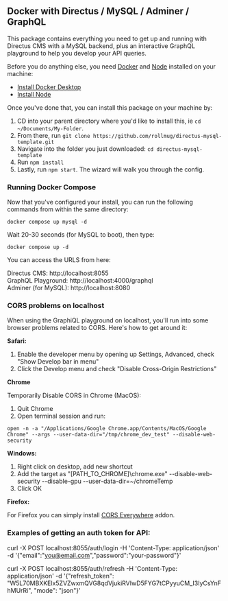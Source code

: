 ## Docker with Directus / MySQL / Adminer / GraphQL

This package contains everything you need to get up and running with Directus CMS with a MySQL backend, plus an interactive GraphQL playground to help you develop your API queries.

Before you do anything else, you need [Docker](https://www.docker.com) and [Node](https://nodejs.org) installed on your machine:

- [Install Docker Desktop](https://www.docker.com/products/docker-desktop/)  
- [Install Node](https://nodejs.org/en/download/)

Once you've done that, you can install this package on your machine by:

1. CD into your parent directory where you'd like to install this, ie `cd ~/Documents/My-Folder`.
2. From there, run `git clone https://github.com/rollmug/directus-mysql-template.git`
3. Navigate into the folder you just downloaded: `cd directus-mysql-template`
4. Run `npm install`
5. Lastly, run `npm start`. The wizard will walk you through the config.

### Running Docker Compose

Now that you've configured your install, you can run the following commands from within the same directory:

`docker compose up mysql -d`

Wait 20-30 seconds (for MySQL to boot), then type:

`docker compose up -d`

You can access the URLS from here:

Directus CMS: http://localhost:8055  
GraphQL Playground: http://localhost:4000/graphql  
Adminer (for MySQL): http://localhost:8080

### CORS problems on localhost

When using the GraphiQL playground on localhost, you'll run into some browser problems related to CORS. Here's how to get around it:

**Safari:**

1. Enable the developer menu by opening up Settings, Advanced, check "Show Develop bar in menu"
2. Click the Develop menu and check "Disable Cross-Origin Restrictions"

**Chrome**

Temporarily Disable CORS in Chrome (MacOS):

1. Quit Chrome
2. Open terminal session and run:

`open -n -a "/Applications/Google Chrome.app/Contents/MacOS/Google Chrome" --args --user-data-dir="/tmp/chrome_dev_test" --disable-web-security`

**Windows:**

1. Right click on desktop, add new shortcut
2. Add the target as "[PATH_TO_CHROME]\chrome.exe" --disable-web-security --disable-gpu --user-data-dir=~/chromeTemp
3. Click OK

**Firefox:**

For Firefox you can simply install [CORS Everywhere](https://addons.mozilla.org/en-US/firefox/addon/cors-everywhere/) addon.

### Examples of getting an auth token for API:

curl -X POST localhost:8055/auth/login -H 'Content-Type: application/json' -d '{"email":"you@email.com","password":"your-password"}'

curl -X POST localhost:8055/auth/refresh -H 'Content-Type: application/json' -d '{"refresh_token": "W5L70MBXKElx5ZVZwxmQVG8qdVjukiRVIwD5FYG7tCPyyuCM_I3IyCsYnFhMUrRi", "mode": "json"}'